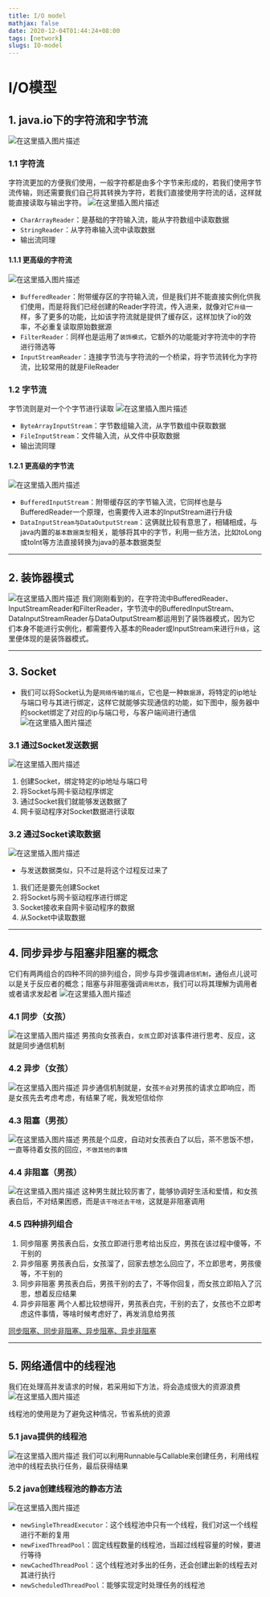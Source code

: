 ```yaml
---
title: I/O model
mathjax: false
date: 2020-12-04T01:44:24+08:00
tags: [network]
slugs: IO-model
---
```


# I/O模型

## 1. java.io下的字符流和字节流

![在这里插入图片描述](https://cdn.kayleh.top/gh/kayleh/cdn2/IO/I-O模型/2020072015491941.png)

### 1.1 字符流

字符流更加的方便我们使用，一般字符都是由多个字节来形成的，若我们使用字节流传输，则还需要我们自己将其转换为字符，若我们直接使用字符流的话，这样就能直接读取与输出字符。
![在这里插入图片描述](https://cdn.kayleh.top/gh/kayleh/cdn2/IO/I-O模型/20200720154944172.png)

- `CharArrayReader`：是基础的字符输入流，能从字符数组中读取数据
- `StringReader`：从字符串输入流中读取数据
- 输出流同理

#### 1.1.1 更高级的字符流

![在这里插入图片描述](https://cdn.kayleh.top/gh/kayleh/cdn2/IO/I-O模型/2020072015514933.png)

- `BufferedReader`：附带缓存区的字符输入流，但是我们并不能直接实例化供我们使用，而是将我们已经创建的Reader字符流，传入进来，就像对它`升级`一样，多了更多的功能，比如该字符流就是提供了缓存区，这样加快了io的效率，不必重复读取原始数据源
- `FilterReader`：同样也是运用了`装饰模式`，它额外的功能能对字符流中的字符进行筛选等
- `InputStreamReader`：连接字节流与字符流的一个桥梁，将字节流转化为字符流，比较常用的就是FileReader

### 1.2 字节流

字节流则是对一个个字节进行读取
![在这里插入图片描述](https://cdn.kayleh.top/gh/kayleh/cdn2/IO/I-O模型/20200720155921778.png)

- `ByteArrayInputStream`：字节数组输入流，从字节数组中获取数据
- `FileInputStream`：文件输入流，从文件中获取数据
- 输出流同理

#### 1.2.1 更高级的字节流

![在这里插入图片描述](https://cdn.kayleh.top/gh/kayleh/cdn2/IO/I-O模型/20200720160513951.png)

- `BufferedInputStream`：附带缓存区的字节输入流，它同样也是与BufferedReader一个原理，也需要传入进本的InputStream进行升级
- `DataInputStream与DataOutputStream`：这俩就比较有意思了，相辅相成，与java内置的`基本数据类型`相关，能够将其中的字节，利用一些方法，比如toLong或toInt等方法直接转换为java的基本数据类型

------

## 2. 装饰器模式

![在这里插入图片描述](https://cdn.kayleh.top/gh/kayleh/cdn2/IO/I-O模型/20200720161404658.png)
我们刚刚看到的，在字符流中BufferedReader、InputStreamReader和FilterReader，字节流中的BufferedInputStream、DataInputStreamReader与DataOutputStream都运用到了装饰器模式，因为它们本身不能进行实例化，都需要传入基本的Reader或InputStream来进行`升级`，这里便体现的是装饰器模式。

------

## 3. Socket

- 我们可以将Socket认为是`网络传输的端点`，它也是一种`数据源`，将特定的ip地址与端口号与其进行绑定，这样它就能够实现通信的功能，如下图中，服务器中的socket绑定了对应的ip与端口号，与客户端间进行通信
  ![在这里插入图片描述](https://cdn.kayleh.top/gh/kayleh/cdn2/IO/I-O模型/20200720162148571.png)

### 3.1 通过Socket发送数据

![在这里插入图片描述](https://cdn.kayleh.top/gh/kayleh/cdn2/IO/I-O模型/20200720162300339.png)

1. 创建Socket，绑定特定的ip地址与端口号
2. 将Socket与网卡驱动程序绑定
3. 通过Socket我们就能够发送数据了
4. 网卡驱动程序对Socket数据进行读取

### 3.2 通过Socket读取数据

![在这里插入图片描述](https://cdn.kayleh.top/gh/kayleh/cdn2/IO/I-O模型/20200720162657547.png)

- 与发送数据类似，只不过是将这个过程反过来了

1. 我们还是要先创建Socket
2. 将Socket与网卡驱动程序进行绑定
3. Socket接收来自网卡驱动程序的数据
4. 从Socket中读取数据

------

## 4. 同步异步与阻塞非阻塞的概念

它们有两两组合的四种不同的排列组合，同步与异步强调`通信机制`，通俗点儿说可以是关于反应者的概念；阻塞与非阻塞强调`调用状态`，我们可以将其理解为调用者或者请求发起者
![在这里插入图片描述](https://cdn.kayleh.top/gh/kayleh/cdn2/IO/I-O模型/20200720162901659.png)

### 4.1 同步（女孩）

![在这里插入图片描述](https://cdn.kayleh.top/gh/kayleh/cdn2/IO/I-O模型/20200720163148736.png)
男孩向女孩表白，`女孩`立即对该事件进行思考、反应，这就是同步通信机制

### 4.2 异步（女孩）

![在这里插入图片描述](https://cdn.kayleh.top/gh/kayleh/cdn2/IO/I-O模型/2020072016333178.png)
异步通信机制就是，女孩`不会`对男孩的请求立即响应，而是女孩先去考虑考虑，有结果了呢，我发短信给你

### 4.3 阻塞（男孩）

![在这里插入图片描述](https://cdn.kayleh.top/gh/kayleh/cdn2/IO/I-O模型/20200720163448654.png)
男孩是个瓜皮，自动对女孩表白了以后，茶不思饭不想，一直等待着女孩的回应，`不做其他的事情`

### 4.4 非阻塞（男孩）

![在这里插入图片描述](https://cdn.kayleh.top/gh/kayleh/cdn2/IO/I-O模型/2020072016354228.png)
这种男生就比较厉害了，能够协调好生活和爱情，和女孩表白后，不对结果困惑，而是`该干啥还去干啥`，这就是非阻塞调用

### 4.5 四种排列组合

1. 同步阻塞
   男孩表白后，女孩立即进行思考给出反应，男孩在该过程中傻等，不干别的
2. 异步阻塞
   男孩表白后，女孩溜了，回家去想怎么回应了，不立即思考，男孩傻等，不干别的
3. 同步非阻塞
   男孩表白后，男孩干别的去了，不等你回复，而女孩立即陷入了沉思，想着反应结果
4. 异步非阻塞
   两个人都比较想得开，男孩表白完，干别的去了，女孩也不立即考虑这件事情，等啥时候考虑好了，再发消息给男孩

[同步阻塞、同步非阻塞、异步阻塞、异步非阻塞](https://www.cnblogs.com/linkenpark/p/12376343.html)

------

## 5. 网络通信中的线程池

我们在处理高并发请求的时候，若采用如下方法，将会造成很大的资源浪费
![在这里插入图片描述](https://cdn.kayleh.top/gh/kayleh/cdn2/IO/I-O模型/20200720164448156.png)

线程池的使用是为了避免这种情况，节省系统的资源

### 5.1 java提供的线程池

![在这里插入图片描述](https://cdn.kayleh.top/gh/kayleh/cdn2/IO/I-O模型/20200720164855993.png)
我们可以利用Runnable与Callable来创建任务，利用线程池中的线程去执行任务，最后获得结果

### 5.2 java创建线程池的静态方法

![在这里插入图片描述](https://cdn.kayleh.top/gh/kayleh/cdn2/IO/I-O模型/20200720165057685.png)

- `newSingleThreadExecutor`：这个线程池中只有一个线程，我们对这一个线程进行不断的复用
- `newFixedThreadPool`：固定线程数量的线程池，当超过线程容量的时候，要进行等待
- `newCachedThreadPool`：这个线程池对多出的任务，还会创建出新的线程去对其进行执行
- `newScheduledThreadPool`：能够实现定时处理任务的线程池
